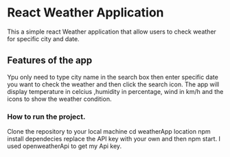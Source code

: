 # React Weather Application

This a simple react Weather application that allow users to check weather for specific city and date.

## Features of the app

Ypu only need to type city name in the search box then enter specific date you want to check the weather and then click the search icon.
The app will display temperature in celcius ,humidity in percentage, wind in km/h and the icons to show the weather condition.

### How to run the project.
Clone the repository to your local machine
cd weatherApp location
npm install dependecies
replace the API key with your own and then
npm start.
 I used openweatherApi to get my Api key.

